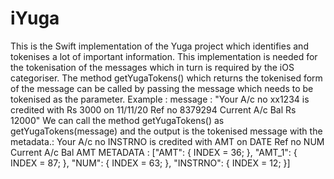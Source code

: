 # iYuga

This is the Swift implementation of the Yuga project which identifies and tokenises a lot of important information.
This implementation is needed for the tokenisation of the messages which in turn is required by the iOS categoriser.
The method getYugaTokens() which returns the tokenised form of the message can be called by passing the message which needs to be tokenised as the parameter.
Example :
message : "Your A/c no xx1234 is credited with Rs 3000 on 11/11/20 Ref no 8379294 Current A/c Bal Rs 12000"
We can call the method getYugaTokens() as getYugaTokens(message) and the output is the tokenised message with the metadata.:
Your A/c no INSTRNO is credited with AMT on DATE Ref no NUM Current A\/c Bal AMT
METADATA : 
["AMT": {
    INDEX = 36;
}, "AMT_1": {
    INDEX = 87;
}, "NUM": {
    INDEX = 63;
}, "INSTRNO": {
    INDEX = 12;
}]
